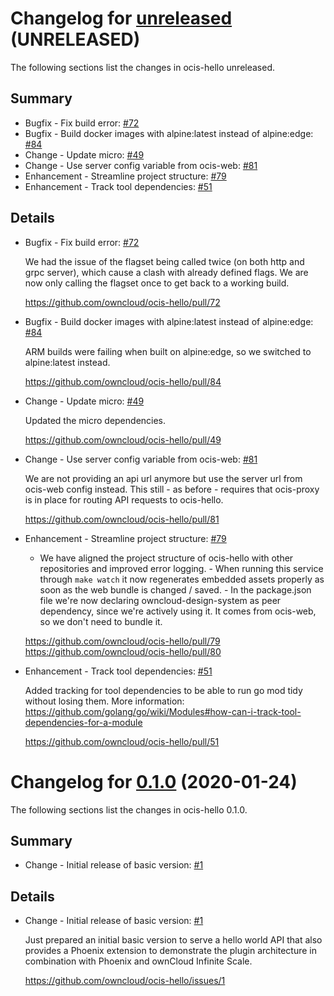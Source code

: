 # Changelog for [unreleased] (UNRELEASED)

The following sections list the changes in ocis-hello unreleased.

[unreleased]: https://github.com/owncloud/ocis-hello/compare/v0.1.0...master

## Summary

* Bugfix - Fix build error: [#72](https://github.com/owncloud/ocis-hello/pull/72)
* Bugfix - Build docker images with alpine:latest instead of alpine:edge: [#84](https://github.com/owncloud/ocis-hello/pull/84)
* Change - Update micro: [#49](https://github.com/owncloud/ocis-hello/pull/49)
* Change - Use server config variable from ocis-web: [#81](https://github.com/owncloud/ocis-hello/pull/81)
* Enhancement - Streamline project structure: [#79](https://github.com/owncloud/ocis-hello/pull/79)
* Enhancement - Track tool dependencies: [#51](https://github.com/owncloud/ocis-hello/pull/51)

## Details

* Bugfix - Fix build error: [#72](https://github.com/owncloud/ocis-hello/pull/72)

   We had the issue of the flagset being called twice (on both http and grpc server), which cause a
   clash with already defined flags. We are now only calling the flagset once to get back to a
   working build.

   https://github.com/owncloud/ocis-hello/pull/72


* Bugfix - Build docker images with alpine:latest instead of alpine:edge: [#84](https://github.com/owncloud/ocis-hello/pull/84)

   ARM builds were failing when built on alpine:edge, so we switched to alpine:latest instead.

   https://github.com/owncloud/ocis-hello/pull/84


* Change - Update micro: [#49](https://github.com/owncloud/ocis-hello/pull/49)

   Updated the micro dependencies.

   https://github.com/owncloud/ocis-hello/pull/49


* Change - Use server config variable from ocis-web: [#81](https://github.com/owncloud/ocis-hello/pull/81)

   We are not providing an api url anymore but use the server url from ocis-web config instead. This
   still - as before - requires that ocis-proxy is in place for routing API requests to ocis-hello.

   https://github.com/owncloud/ocis-hello/pull/81


* Enhancement - Streamline project structure: [#79](https://github.com/owncloud/ocis-hello/pull/79)

   - We have aligned the project structure of ocis-hello with other repositories and improved
   error logging. - When running this service through `make watch` it now regenerates embedded
   assets properly as soon as the web bundle is changed / saved. - In the package.json file we're now
   declaring owncloud-design-system as peer dependency, since we're actively using it. It
   comes from ocis-web, so we don't need to bundle it.

   https://github.com/owncloud/ocis-hello/pull/79
   https://github.com/owncloud/ocis-hello/pull/80


* Enhancement - Track tool dependencies: [#51](https://github.com/owncloud/ocis-hello/pull/51)

   Added tracking for tool dependencies to be able to run go mod tidy without losing them. More
   information:
   https://github.com/golang/go/wiki/Modules#how-can-i-track-tool-dependencies-for-a-module

   https://github.com/owncloud/ocis-hello/pull/51

# Changelog for [0.1.0] (2020-01-24)

The following sections list the changes in ocis-hello 0.1.0.

[0.1.0]: https://github.com/owncloud/ocis-hello/compare/c43f3a33cb0b57d7e25ebc88c138d22e95f88cfe...v0.1.0

## Summary

* Change - Initial release of basic version: [#1](https://github.com/owncloud/ocis-hello/issues/1)

## Details

* Change - Initial release of basic version: [#1](https://github.com/owncloud/ocis-hello/issues/1)

   Just prepared an initial basic version to serve a hello world API that also provides a Phoenix
   extension to demonstrate the plugin architecture in combination with Phoenix and ownCloud
   Infinite Scale.

   https://github.com/owncloud/ocis-hello/issues/1


